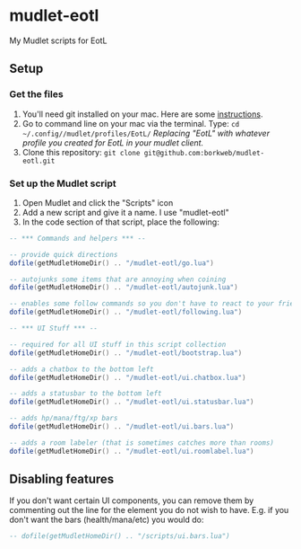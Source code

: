 mudlet-eotl
===========

My Mudlet scripts for EotL

## Setup

### Get the files

1. You'll need git installed on your mac. Here are some [instructions](https://help.github.com/articles/set-up-git).
2. Go to command line on your mac via the terminal.  Type: `cd ~/.config//mudlet/profiles/EotL/` _Replacing "EotL" with whatever profile you created for EotL in your mudlet client._
3. Clone this repository: `git clone git@github.com:borkweb/mudlet-eotl.git`

### Set up the Mudlet script

1. Open Mudlet and click the "Scripts" icon
2. Add a new script and give it a name.  I use "mudlet-eotl"
3. In the code section of that script, place the following:

```lua
-- *** Commands and helpers *** --

-- provide quick directions
dofile(getMudletHomeDir() .. "/mudlet-eotl/go.lua")

-- autojunks some items that are annoying when coining
dofile(getMudletHomeDir() .. "/mudlet-eotl/autojunk.lua")

-- enables some follow commands so you don't have to react to your friend's needs when following him/her
dofile(getMudletHomeDir() .. "/mudlet-eotl/following.lua")

-- *** UI Stuff *** --

-- required for all UI stuff in this script collection
dofile(getMudletHomeDir() .. "/mudlet-eotl/bootstrap.lua")

-- adds a chatbox to the bottom left
dofile(getMudletHomeDir() .. "/mudlet-eotl/ui.chatbox.lua")

-- adds a statusbar to the bottom left
dofile(getMudletHomeDir() .. "/mudlet-eotl/ui.statusbar.lua")

-- adds hp/mana/ftg/xp bars
dofile(getMudletHomeDir() .. "/mudlet-eotl/ui.bars.lua")

-- adds a room labeler (that is sometimes catches more than rooms)
dofile(getMudletHomeDir() .. "/mudlet-eotl/ui.roomlabel.lua")
```

## Disabling features

If you don't want certain UI components, you can remove them by commenting out the line for the element you do not wish to have.  E.g. if you don't want the bars (health/mana/etc) you would do:

```lua
-- dofile(getMudletHomeDir() .. "/scripts/ui.bars.lua")
```
